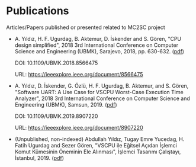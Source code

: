 # Publications
Articles/Papers published or presented related to MC2SC project

- A. Yıldız, H. F. Ugurdag, B. Aktemur, D. İskender and S. Gören, "CPU design simplified", 2018 3rd International Conference on Computer Science and Engineering (UBMK), Sarajevo, 2018, pp. 630-632. ([pdf](doc/08566475.pdf))

  DOI: 10.1109/UBMK.2018.8566475
  
  URL: https://ieeexplore.ieee.org/document/8566475

- A. Yıldız, D. İskender, G. Özlü, H. F. Ugurdag, B. Aktemur, and S. Gören, "Software UART: A Use Case for VSCPU Worst-Case Execution Time Analyzer", 2018 3rd International Conference on Computer Science and Engineering (UBMK), Samsun, 2019. ([pdf](doc/UBMK_19.pdf))

  DOI: 10.1109/UBMK.2019.8907220
  
  URL: https://ieeexplore.ieee.org/document/8907220

- (Unpublished, non-indexed) Abdullah Yıldız, Tugay Emre Yucedag, H. Fatih Ugurdag and Sezer Gören, "VSCPU ile Eğitsel Açıdan İşlemci Komut Kümesinin Öneminin Ele Alınması", İşlemci Tasarımı Çalıştayı, İstanbul, 2019. ([pdf](doc/ITC_19.pdf))

